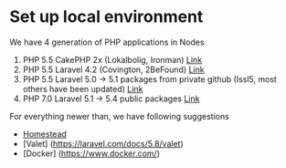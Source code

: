 # Set up local environment

We have 4 generation of PHP applications in Nodes

1) PHP 5.5 CakePHP 2x (Lokalbolig, Ironman) [Link](https://github.com/nodes-php/readme/blob/master/Guides/Setup/setup-php5-local-enviroment.md)
2) PHP 5.5 Laravel 4.2 (Covington, 2BeFound) [Link](https://github.com/nodes-php/readme/blob/master/Guides/Setup/setup-php5-local-enviroment.md)
3) PHP 5.5 Laravel 5.0 -> 5.1 packages from private github (Issl5, most others have been updated) [Link](https://github.com/nodes-php/readme/blob/master/Guides/Setup/setup-php5-local-enviroment.md)
4) PHP 7.0 Laravel 5.1 -> 5.4 public packages [Link](https://github.com/nodes-php/readme/blob/master/Guides/Setup/setup-php7-local-enviroment.md)

For everything newer than, we have following suggestions

 - [Homestead](https://laravel.com/docs/5.8/homestead) 
 - [Valet] (https://laravel.com/docs/5.8/valet)
 - [Docker] (https://www.docker.com/)

